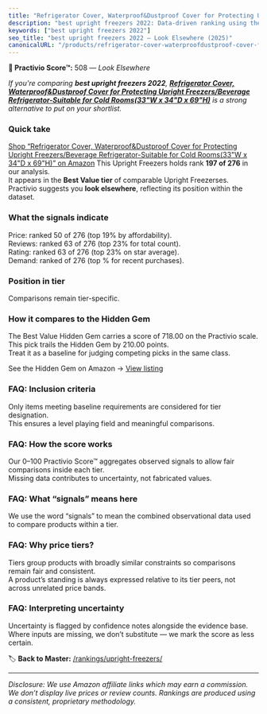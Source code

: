 ```yaml
---
title: "Refrigerator Cover, Waterproof&Dustproof Cover for Protecting Upright Freezers/Beverage Refrigerator-Suitable for Cold Rooms(33\"W x 34\"D x 69\"H)"
description: "best upright freezers 2022: Data-driven ranking using the Practivio Score™. Positioned by quality, value, demand, findability, momentum."
keywords: ["best upright freezers 2022"]
seo_title: "best upright freezers 2022 — Look Elsewhere (2025)"
canonicalURL: "/products/refrigerator-cover-waterproofdustproof-cover-for-protecting-upright-freezersbeverage-refrigerator-suitable-for-cold-rooms33w-x-34d-x-69h-B0CY2C4KDW/"
---
```


**🚫 Practivio Score™:** 508 — _Look Elsewhere_


*If you're comparing **best upright freezers 2022**, **[Refrigerator Cover, Waterproof&Dustproof Cover for Protecting Upright Freezers/Beverage Refrigerator-Suitable for Cold Rooms(33"W x 34"D x 69"H)](https://www.amazon.com/dp/B0CY2C4KDW?tag=practivio-20)** is a strong alternative to put on your shortlist.*
### Quick take
[Shop “Refrigerator Cover, Waterproof&Dustproof Cover for Protecting Upright Freezers/Beverage Refrigerator-Suitable for Cold Rooms(33"W x 34"D x 69"H)” on Amazon](https://www.amazon.com/dp/B0CY2C4KDW?tag=practivio-20)
This Upright Freezers holds rank **197 of 276** in our analysis.  
It appears in the **Best Value tier** of comparable Upright Freezerses.  
Practivio suggests you **look elsewhere**, reflecting its position within the dataset.

### What the signals indicate
Price: ranked 50 of 276 (top 19% by affordability).  
Reviews: ranked 63 of 276 (top 23% for total count).  
Rating: ranked 63 of 276 (top 23% on star average).  
Demand: ranked  of 276 (top % for recent purchases).

### Position in tier
Comparisons remain tier-specific.

### How it compares to the Hidden Gem
The Best Value Hidden Gem carries a score of 718.00 on the Practivio scale.  
This pick trails the Hidden Gem by 210.00 points.  
Treat it as a baseline for judging competing picks in the same class.  

See the Hidden Gem on Amazon → [View listing](https://www.amazon.com/dp/B00IR8H55A?tag=practivio-20)

### FAQ: Inclusion criteria
Only items meeting baseline requirements are considered for tier designation.  
This ensures a level playing field and meaningful comparisons.

### FAQ: How the score works
Our 0–100 Practivio Score™ aggregates observed signals to allow fair comparisons inside each tier.  
Missing data contributes to uncertainty, not fabricated values.

### FAQ: What “signals” means here
We use the word “signals” to mean the combined observational data used to compare products within a tier.

### FAQ: Why price tiers?
Tiers group products with broadly similar constraints so comparisons remain fair and consistent.  
A product’s standing is always expressed relative to its tier peers, not across unrelated price bands.

### FAQ: Interpreting uncertainty
Uncertainty is flagged by confidence notes alongside the evidence base.  
Where inputs are missing, we don’t substitute — we mark the score as less certain.


🏷️ **Back to Master:** [/rankings/upright-freezers/](/rankings/upright-freezers/)

---
_Disclosure: We use Amazon affiliate links which may earn a commission. We don’t display live prices or review counts. Rankings are produced using a consistent, proprietary methodology._
